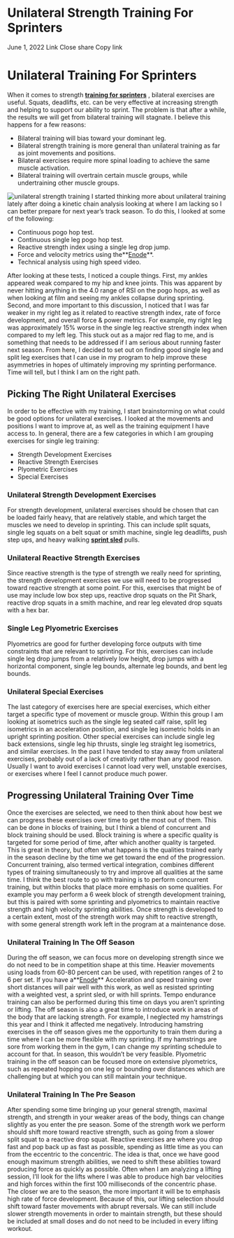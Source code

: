 #  Unilateral Strength Training For Sprinters 
June 1, 2022
Link
Close share Copy link
# **Unilateral Training For Sprinters**
When it comes to strength **[training for sprinters](https://sprintingworkouts.com/blogs/training/workouts-for-sprinters-in-track-field "training for sprinters")** , bilateral exercises are useful. Squats, deadlifts, etc. can be very effective at increasing strength and helping to support our ability to sprint. The problem is that after a while, the results we will get from bilateral training will stagnate. I believe this happens for a few reasons:
  * Bilateral training will bias toward your dominant leg.
  * Bilateral strength training is more general than unilateral training as far as joint movements and positions.
  * Bilateral exercises require more spinal loading to achieve the same muscle activation.
  * Bilateral training will overtrain certain muscle groups, while undertraining other muscle groups.


![unilateral strength training](https://cdn.shopify.com/s/files/1/0015/4445/4207/files/unilateral_strength_training-01_480x480.jpg?v=1654121776)
I started thinking more about unilateral training lately after doing a kinetic chain analysis looking at where I am lacking so I can better prepare for next year’s track season. To do this, I looked at some of the following:
  * Continuous pogo hop test.
  * Continuous single leg pogo hop test.
  * Reactive strength index using a single leg drop jump.
  * Force and velocity metrics using the**[Enode](https://sprintingworkouts.com/blogs/training-equipment/vmaxpro-review "enode")**.
  * Technical analysis using high speed video.


After looking at these tests, I noticed a couple things. 
First, my ankles appeared weak compared to my hip and knee joints. This was apparent by never hitting anything in the 4.0 range of RSI on the pogo hops, as well as when looking at film and seeing my ankles collapse during sprinting.
Second, and more important to this discussion, I noticed that I was far weaker in my right leg as it related to reactive strength index, rate of force development, and overall force & power metrics. For example, my right leg was approximately 15% worse in the single leg reactive strength index when compared to my left leg.
This stuck out as a major red flag to me, and is something that needs to be addressed if I am serious about running faster next season.
From here, I decided to set out on finding good single leg and split leg exercises that I can use in my program to help improve these asymmetries in hopes of ultimately improving my sprinting performance. Time will tell, but I think I am on the right path.
## **Picking The Right Unilateral Exercises**
In order to be effective with my training, I start brainstorming on what could be good options for unilateral exercises. I looked at the movements and positions I want to improve at, as well as the training equipment I have access to.
In general, there are a few categories in which I am grouping exercises for single leg training:
  * Strength Development Exercises
  * Reactive Strength Exercises
  * Plyometric Exercises
  * Special Exercises


### **Unilateral Strength Development Exercises**
For strength development, unilateral exercises should be chosen that can be loaded fairly heavy, that are relatively stable, and which target the muscles we need to develop in sprinting. This can include split squats, single leg squats on a belt squat or smith machine, single leg deadlifts, push step ups, and heavy walking **[sprint sled](https://sprintingworkouts.com/blogs/training/sprint-sled "sprint sled")** pulls.
### **Unilateral Reactive Strength Exercises**
Since reactive strength is the type of strength we really need for sprinting, the strength development exercises we use will need to be progressed toward reactive strength at some point. For this, exercises that might be of use may include low box step ups, reactive drop squats on the Pit Shark, reactive drop squats in a smith machine, and rear leg elevated drop squats with a hex bar.
### **Single Leg Plyometric Exercises**
Plyometrics are good for further developing force outputs with time constraints that are relevant to sprinting. For this, exercises can include single leg drop jumps from a relatively low height, drop jumps with a horizontal component, single leg bounds, alternate leg bounds, and bent leg bounds.
### **Unilateral Special Exercises**
The last category of exercises here are special exercises, which either target a specific type of movement or muscle group. Within this group I am looking at isometrics such as the single leg seated calf raise, split leg isometrics in an acceleration position, and single leg isometric holds in an upright sprinting position. Other special exercises can include single leg back extensions, single leg hip thrusts, single leg straight leg isometrics, and similar exercises.
In the past I have tended to stay away from unilateral exercises, probably out of a lack of creativity rather than any good reason. Usually I want to avoid exercises I cannot load very well, unstable exercises, or exercises where I feel I cannot produce much power.
## **Progressing Unilateral Training Over Time**
Once the exercises are selected, we need to then think about how best we can progress these exercises over time to get the most out of them. This can be done in blocks of training, but I think a blend of concurrent and block training should be used.
Block training is where a specific quality is targeted for some period of time, after which another quality is targeted. This is great in theory, but often what happens is the qualities trained early in the season decline by the time we get toward the end of the progression.  
Concurrent training, also termed vertical integration, combines different types of training simultaneously to try and improve all qualities at the same time.
I think the best route to go with training is to perform concurrent training, but within blocks that place more emphasis on some qualities. For example you may perform a 6 week block of strength development training, but this is paired with some sprinting and plyometrics to maintain reactive strength and high velocity sprinting abilities. Once strength is developed to a certain extent, most of the strength work may shift to reactive strength, with some general strength work left in the program at a maintenance dose.
### **Unilateral Training In The Off Season**
During the off season, we can focus more on developing strength since we do not need to be in competition shape at this time. Heavier movements using loads from 60-80 percent can be used, with repetition ranges of 2 to 6 per set.
If you have a**[Enode](https://sprintingworkouts.com/blogs/training-equipment/vmaxpro-review "enode")**
Acceleration and speed training over short distances will pair well with this work, as well as resisted sprinting with a weighted vest, a sprint sled, or with hill sprints. Tempo endurance training can also be performed during this time on days you aren’t sprinting or lifting.
The off season is also a great time to introduce work in areas of the body that are lacking strength. For example, I neglected my hamstrings this year and I think it affected me negatively. Introducing hamstring exercises in the off season gives me the opportunity to train them during a time where I can be more flexible with my sprinting. If my hamstrings are sore from working them in the gym, I can change my sprinting schedule to account for that. In season, this wouldn’t be very feasible.
Plyometric training in the off season can be focused more on extensive plyometrics, such as repeated hopping on one leg or bounding over distances which are challenging but at which you can still maintain your technique.
### **Unilateral Training In The Pre Season**
After spending some time bringing up your general strength, maximal strength, and strength in your weaker areas of the body, things can change slightly as you enter the pre season.
Some of the strength work we perform should shift more toward reactive strength, such as going from a slower split squat to a reactive drop squat. Reactive exercises are where you drop fast and pop back up as fast as possible, spending as little time as you can from the eccentric to the concentric.
The idea is that, once we have good enough maximum strength abilities, we need to shift these abilities toward producing force as quickly as possible. Often when I am analyzing a lifting session, I’ll look for the lifts where I was able to produce high bar velocities and high forces within the first 100 milliseconds of the concentric phase.
The closer we are to the season, the more important it will be to emphasis high rate of force development. Because of this, our lifting selection should shift toward faster movements with abrupt reversals. We can still include slower strength movements in order to maintain strength, but these should be included at small doses and do not need to be included in every lifting workout.
[ ](https://sprintingworkouts.com/blogs/strength-training)
